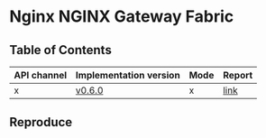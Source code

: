 # Nginx NGINX Gateway Fabric

## Table of Contents

|API channel|Implementation version|Mode|Report|
|-----------|----------------------|----|------|
|x|[v0.6.0](https://github.com/nginx/nginx-gateway-fabric/releases/tag/v0.6.0)|x|[link](./v0.6.0-report.yaml)|

## Reproduce
